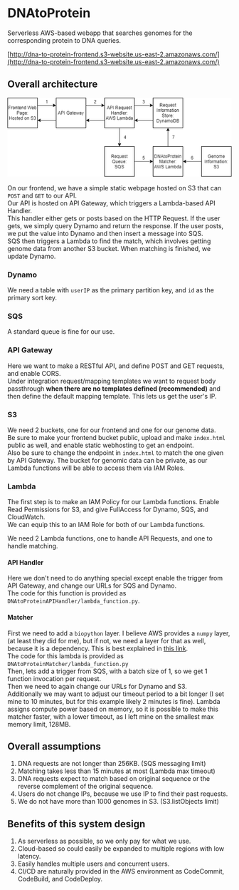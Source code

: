 # DNAtoProtein
Serverless AWS-based webapp that searches genomes for the corresponding protein to DNA queries.

[http://dna-to-protein-frontend.s3-website.us-east-2.amazonaws.com/](http://dna-to-protein-frontend.s3-website.us-east-2.amazonaws.com/)

## Overall architecture
![flowchart](flow_diagram.png)

On our frontend, we have a simple static webpage hosted on S3 that can `POST` and `GET` to our API.  
Our API is hosted on API Gateway, which triggers a Lambda-based API Handler.  
This handler either gets or posts based on the HTTP Request. If the user gets, we simply query Dynamo and return the response. If the user posts, we put the value into Dynamo and then insert a message into SQS.  
SQS then triggers a Lambda to find the match, which involves getting genome data from another S3 bucket. When matching is finished, we update Dynamo.  


### Dynamo
We need a table with `userIP` as the primary partition key, and `id` as the primary sort key.

### SQS
A standard queue is fine for our use.

### API Gateway
Here we want to make a RESTful API, and define POST and GET requests, and enable CORS.  
Under integration request/mapping templates we want to request body passthrough **when there are no templates defined (recommended)** and then define the default mapping template. This lets us get the user's IP.

### S3
We need 2 buckets, one for our frontend and one for our genome data.  
Be sure to make your frontend bucket public, upload and make `index.html` public as well, and enable static webhosting to get an endpoint.  
Also be sure to change the endpoint in `index.html` to match the one given by API Gateway.
The bucket for genomic data can be private, as our Lambda functions will be able to access them via IAM Roles.

### Lambda
The first step is to make an IAM Policy for our Lambda functions. Enable Read Permissions for S3, and give FullAccess for Dynamo, SQS, and CloudWatch.  
We can equip this to an IAM Role for both of our Lambda functions. 

We need 2 Lambda functions, one to handle API Requests, and one to handle matching.

#### API Handler
Here we don't need to do anything special except enable the trigger from API Gateway, and change our URLs for SQS and Dynamo.  
The code for this function is provided as `DNAtoProteinAPIHandler/lambda_function.py`.

#### Matcher
First we need to add a `biopython` layer. I believe AWS provides a `numpy` layer, (at least they did for me), but if not, we need a layer for that as well, because it is a dependency. This is best explained in [this link](https://medium.com/swlh/how-to-add-python-pandas-layer-to-aws-lambda-bab5ea7ced4f).  
The code for this lambda is provided as `DNAtoProteinMatcher/lambda_function.py`  
Then, lets add a trigger from SQS, with a batch size of 1, so we get 1 function invocation per request.  
Then we need to again change our URLs for Dynamo and S3.  
Additionally we may want to adjust our timeout period to a bit longer (I set mine to 10 minutes, but for this example likely 2 minutes is fine). Lambda assigns compute power based on memory, so it is possible to make this matcher faster, with a lower timeout, as I left mine on the smallest max memory limit, 128MB. 

## Overall assumptions
1. DNA requests are not longer than 256KB. (SQS messaging limit) 
2. Matching takes less than 15 minutes at most (Lambda max timeout) 
3. DNA requests expect to match based on original sequence or the reverse complement of the original sequence.
4. Users do not change IPs, because we use IP to find their past requests.
5. We do not have more than 1000 genomes in S3. (S3.listObjects limit)

## Benefits of this system design
1. As serverless as possible, so we only pay for what we use.
2. Cloud-based so could easily be expanded to multiple regions with low latency.
3. Easily handles multiple users and concurrent users.
4. CI/CD are naturally provided in the AWS environment as CodeCommit, CodeBuild, and CodeDeploy.
